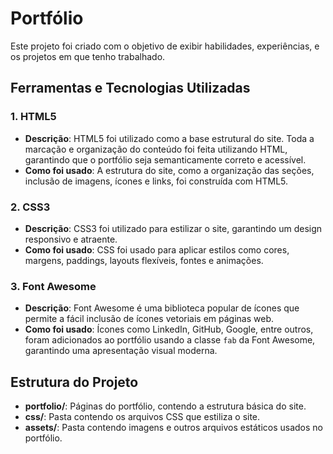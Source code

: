 # Portfólio

Este projeto foi criado com o objetivo de exibir habilidades, experiências, e os projetos em que tenho trabalhado. 

## Ferramentas e Tecnologias Utilizadas

### 1. **HTML5**
   - **Descrição**: HTML5 foi utilizado como a base estrutural do site. Toda a marcação e organização do conteúdo foi feita utilizando HTML, garantindo que o portfólio seja semanticamente correto e acessível.
   - **Como foi usado**: A estrutura do site, como a organização das seções, inclusão de imagens, ícones e links, foi construída com HTML5.

### 2. **CSS3**
   - **Descrição**: CSS3 foi utilizado para estilizar o site, garantindo um design responsivo e atraente.
   - **Como foi usado**: CSS foi usado para aplicar estilos como cores, margens, paddings, layouts flexíveis, fontes e animações. 

### 3. **Font Awesome**
   - **Descrição**: Font Awesome é uma biblioteca popular de ícones que permite a fácil inclusão de ícones vetoriais em páginas web.
   - **Como foi usado**: Ícones como LinkedIn, GitHub, Google, entre outros, foram adicionados ao portfólio usando a classe `fab` da Font Awesome, garantindo uma apresentação visual moderna.


## Estrutura do Projeto

- **portfolio/**: Páginas do portfólio, contendo a estrutura básica do site.
- **css/**: Pasta contendo os arquivos CSS que estiliza o site.
- **assets/**: Pasta contendo imagens e outros arquivos estáticos usados no portfólio.

